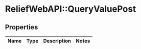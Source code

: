 # ReliefWebAPI::QueryValuePost

## Properties
Name | Type | Description | Notes
------------ | ------------- | ------------- | -------------


